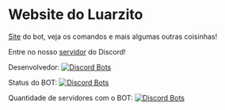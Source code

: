 # Website do Luarzito

[Site](https://luarzito.glitch.me/) do bot, veja os comandos e mais algumas outras coisinhas!

Entre no nosso [servidor](https://discord.gg/XKHcPa4fde) do Discord!

Desenvolvedor: [![Discord Bots](https://top.gg/api/widget/owner/743841329334845530.svg?noavatar=true)](https://top.gg/bot/743841329334845530)

Status do BOT: [![Discord Bots](https://top.gg/api/widget/status/743841329334845530.svg?noavatar=true)](https://top.gg/bot/743841329334845530)

Quantidade de servidores com o BOT: [![Discord Bots](https://top.gg/api/widget/servers/743841329334845530.svg?noavatar=true)](https://top.gg/bot/743841329334845530)
